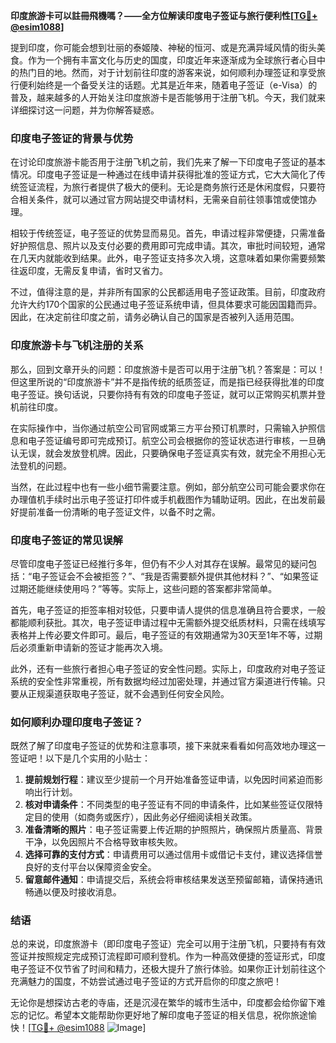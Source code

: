 **印度旅游卡可以註冊飛機嗎？——全方位解读印度电子签证与旅行便利性[[TG💪+ @esim1088](https://t.me/s/esim1088)]**

提到印度，你可能会想到壮丽的泰姬陵、神秘的恒河、或是充满异域风情的街头美食。作为一个拥有丰富文化与历史的国度，印度近年来逐渐成为全球旅行者心目中的热门目的地。然而，对于计划前往印度的游客来说，如何顺利办理签证和享受旅行便利始终是一个备受关注的话题。尤其是近年来，随着电子签证（e-Visa）的普及，越来越多的人开始关注印度旅游卡是否能够用于注册飞机。今天，我们就来详细探讨这一问题，并为你解答疑惑。

### 印度电子签证的背景与优势

在讨论印度旅游卡能否用于注册飞机之前，我们先来了解一下印度电子签证的基本情况。印度电子签证是一种通过在线申请并获得批准的签证方式，它大大简化了传统签证流程，为旅行者提供了极大的便利。无论是商务旅行还是休闲度假，只要符合相关条件，就可以通过官方网站提交申请材料，无需亲自前往领事馆或使馆办理。

相较于传统签证，电子签证的优势显而易见。首先，申请过程非常便捷，只需准备好护照信息、照片以及支付必要的费用即可完成申请。其次，审批时间较短，通常在几天内就能收到结果。此外，电子签证支持多次入境，这意味着如果你需要频繁往返印度，无需反复申请，省时又省力。

不过，值得注意的是，并非所有国家的公民都适用电子签证政策。目前，印度政府允许大约170个国家的公民通过电子签证系统申请，但具体要求可能因国籍而异。因此，在决定前往印度之前，请务必确认自己的国家是否被列入适用范围。

### 印度旅游卡与飞机注册的关系

那么，回到文章开头的问题：印度旅游卡是否可以用于注册飞机？答案是：可以！但这里所说的“印度旅游卡”并不是指传统的纸质签证，而是指已经获得批准的印度电子签证。换句话说，只要你持有有效的印度电子签证，就可以正常购买机票并登机前往印度。

在实际操作中，当你通过航空公司官网或第三方平台预订机票时，只需输入护照信息和电子签证编号即可完成预订。航空公司会根据你的签证状态进行审核，一旦确认无误，就会发放登机牌。因此，只要确保电子签证真实有效，就完全不用担心无法登机的问题。

当然，在此过程中也有一些小细节需要注意。例如，部分航空公司可能会要求你在办理值机手续时出示电子签证打印件或手机截图作为辅助证明。因此，在出发前最好提前准备一份清晰的电子签证文件，以备不时之需。

### 印度电子签证的常见误解

尽管印度电子签证已经推行多年，但仍有不少人对其存在误解。最常见的疑问包括：“电子签证会不会被拒签？”、“我是否需要额外提供其他材料？”、“如果签证过期还能继续使用吗？”等等。实际上，这些问题的答案都非常简单。

首先，电子签证的拒签率相对较低，只要申请人提供的信息准确且符合要求，一般都能顺利获批。其次，电子签证申请过程中无需额外提交纸质材料，只需在线填写表格并上传必要文件即可。最后，电子签证的有效期通常为30天至1年不等，过期后必须重新申请新的签证才能再次入境。

此外，还有一些旅行者担心电子签证的安全性问题。实际上，印度政府对电子签证系统的安全性非常重视，所有数据均经过加密处理，并通过官方渠道进行传输。只要从正规渠道获取电子签证，就不会遇到任何安全风险。

### 如何顺利办理印度电子签证？

既然了解了印度电子签证的优势和注意事项，接下来就来看看如何高效地办理这一签证吧！以下是几个实用的小贴士：

1. **提前规划行程**：建议至少提前一个月开始准备签证申请，以免因时间紧迫而影响出行计划。
2. **核对申请条件**：不同类型的电子签证有不同的申请条件，比如某些签证仅限特定目的使用（如商务或医疗），因此务必仔细阅读相关政策。
3. **准备清晰的照片**：电子签证需要上传近期的护照照片，确保照片质量高、背景干净，以免因照片不合格导致审核失败。
4. **选择可靠的支付方式**：申请费用可以通过信用卡或借记卡支付，建议选择信誉良好的支付平台以保障资金安全。
5. **留意邮件通知**：申请提交后，系统会将审核结果发送至预留邮箱，请保持通讯畅通以便及时接收消息。

### 结语

总的来说，印度旅游卡（即印度电子签证）完全可以用于注册飞机，只要持有有效签证并按照规定完成预订流程即可顺利登机。作为一种高效便捷的签证形式，印度电子签证不仅节省了时间和精力，还极大提升了旅行体验。如果你正计划前往这个充满魅力的国度，不妨尝试通过电子签证的方式开启你的印度之旅吧！

无论你是想探访古老的寺庙，还是沉浸在繁华的城市生活中，印度都会给你留下难忘的记忆。希望本文能帮助你更好地了解印度电子签证的相关信息，祝你旅途愉快！[[TG💪+ @esim1088](https://t.me/s/esim1088) ![Image](https://i.postimg.cc/4NQfJmqS/Snipaste-2025-05-13-00-14-12.png)]